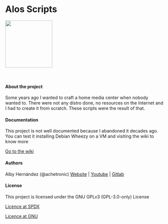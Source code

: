 Alos Scripts
======

<img src="https://gitlab.com/achetronic/redistalker/-/wikis/uploads/placeholder/placeholder" width="150" height="150" />
<div style="height:2rem;"></div>

#### About the project
Some years ago I wanted to craft a home media center when nobody wanted to. 
There were not any distro done, no resources on the Internet and I had to create it from scratch. 
These scripts were the result of that.

#### Documentation
This project is not well documented because I abandoned it decades ago. 
You can test it installing Debian Wheezy on a VM and visiting the wiki to know more

[Go to the wiki](https://gitlab.com/achetronic/alos-scripts/-/wikis)

#### Authors
Alby Hernández (@achetronic)
[Website](https://achetronic.com) | [Youtube](https://youtube.com/achetronic) | [Gitlab](https://gitlab.com/achetronic)

#### License
This project is licensed under the GNU GPLv3 (GPL-3.0-only) License 

[Licence at SPDX](https://spdx.org/licenses/GPL-3.0-only.html)

[Licence at GNU](https://www.gnu.org/licenses/gpl-3.0-standalone.html)
